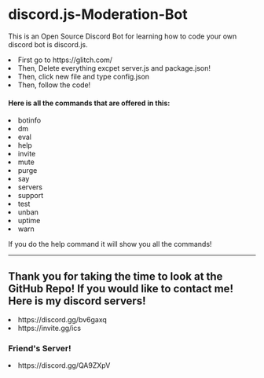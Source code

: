 # discord.js-Moderation-Bot

This is an Open Source Discord Bot for learning how to code your own discord bot is discord.js.
<li>First go to https://glitch.com/</li>
<li>Then, Delete everything excpet server.js and package.json!</li>
<li>Then, click new file and type config.json</li>
<li>Then, follow the code!</li>

#### Here is all the commands that are offered in this:
<li>botinfo</li>
<li>dm</li>
<li>eval</li>
<li>help</li>
<li>invite</li>
<li>mute</li>
<li>purge</li>
<li>say</li>
<li>servers</li>
<li>support</li>
<li>test</li>
<li>unban</li>
<li>uptime</li>
<li>warn</li>

If you do the help command it will show you all the commands!

---------------------------
## Thank you for taking the time to look at the GitHub Repo! If you would like to contact me! Here is my discord servers!
<li>https://discord.gg/bv6gaxq</li>
<li>https://invite.gg/ics</li>

### Friend's Server!
<li>https://discord.gg/QA9ZXpV</li>
